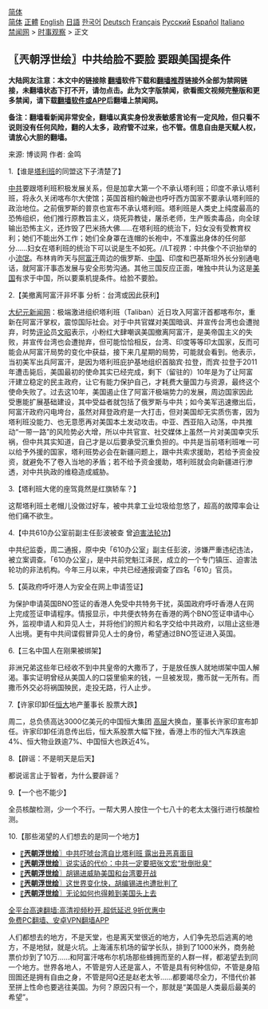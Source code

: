  <!-- 面包屑导航 --> <div class="breadcrumb"><!-- GTranslate: https://gtranslate.io/ -->  <div class="switcher notranslate">  <div class="selected">  <a href="#" onclick="return false;"> 简体</a>  </div>  <div class="option">  <a href="https://www.bannedbook.org" onclick="doGTranslate('zh-CN|zh-CN');jQuery('div.switcher div.selected a').html(jQuery(this).html());return false;" title="简体中文" class="nturl selected"> 简体</a>  <a href="https://www.bannedbook.org/zh-tw/" onclick="doGTranslate('zh-CN|zh-TW');jQuery('div.switcher div.selected a').html(jQuery(this).html());return false;" title="繁體中文" class="nturl"> 正體</a>  <a href="https://www.bannedbook.org/en/" onclick="doGTranslate('zh-CN|en');jQuery('div.switcher div.selected a').html(jQuery(this).html());return false;" title="English" class="nturl"> English</a>  <a href="https://www.bannedbook.org/ja/" onclick="doGTranslate('zh-CN|ja');jQuery('div.switcher div.selected a').html(jQuery(this).html());return false;" title="日本語" class="nturl"> 日語</a>  <a href="https://www.bannedbook.org/ko/" onclick="doGTranslate('zh-CN|ko');jQuery('div.switcher div.selected a').html(jQuery(this).html());return false;" title="한국어" class="nturl"> 한국어</a>  <a href="https://www.bannedbook.org/de/" onclick="doGTranslate('zh-CN|de');jQuery('div.switcher div.selected a').html(jQuery(this).html());return false;" title="Deutsch" class="nturl"> Deutsch</a>  <a href="https://www.bannedbook.org/fr/" onclick="doGTranslate('zh-CN|fr');jQuery('div.switcher div.selected a').html(jQuery(this).html());return false;" title="Français" class="nturl"> Français</a>  <a href="https://www.bannedbook.org/ru/" onclick="doGTranslate('zh-CN|ru');jQuery('div.switcher div.selected a').html(jQuery(this).html());return false;" title="Русский" class="nturl"> Русский</a>  <a href="https://www.bannedbook.org/es/" onclick="doGTranslate('zh-CN|es');jQuery('div.switcher div.selected a').html(jQuery(this).html());return false;" title="Español" class="nturl"> Español</a>  <a href="https://www.bannedbook.org/it/" onclick="doGTranslate('zh-CN|it');jQuery('div.switcher div.selected a').html(jQuery(this).html());return false;" title="Italiano" class="nturl"> Italiano</a>  </div>  </div>      <div class='breadcrumb-sub'><!-- Breadcrumb NavXT 6.3.0 --> <a href="https://www.bannedbook.org/" class="home">禁闻网</a> &gt; <a href="https://www.bannedbook.org/bnews/ssgc/" class="category">时事观察</a> &gt; 正文</div></div><h2>〖兲朝浮世绘〗中共给脸不要脸 要跟美国提条件</h2> <p class="notice"><b>大陆网友注意：本文中的链接除 <a href="https://github.com/bannedbook/fanqiang" >翻墙</a>软件下载和<a href="https://github.com/killgcd/justmysocks/blob/master/README.md">翻墙推荐</a>链接外全部为禁网链接，未翻墙状态下打不开，请勿点击。此为文字版禁闻，欲看图文视频完整版和更多禁闻，请下载<a href="https://github.com/bannedbook/fanqiang">翻墙软件或APP</a>后翻墙上禁闻网。</p><p>备注：翻墙看新闻非常安全，翻墙以真实身份发表敏感言论有一定风险，但只看不说则没有任何风险，翻的人太多，政府管不过来，也不管。信息自由是天赋人权，请放心大胆的翻墙。</b></p>  <div class="entry"> <p>来源:&nbsp;博谈网                            作者:&nbsp;金鸣                           </p> <p>1.【谁是<a href="https://www.bannedbook.org/bnews/tag/%e5%a1%94%e5%88%a9%e7%8f%ad/" class="st_tag internal_tag" rel="tag" title="标签 塔利班 下的日志">塔利班</a>的同盟这下子清楚了】</p> <p></p> <p><a href="https://www.bannedbook.org/bnews/tag/%e4%b8%ad%e5%85%b1/" class="st_tag internal_tag" rel="tag" title="标签 中共 下的日志">中共</a>要跟塔利班积极发展关系，但是加拿大第一个不承认塔利班；印度不承认塔利班，将永久关闭喀布尔大使馆；英国首相约翰逊也呼吁西方国家不要承认塔利班的政治地位。之前俄罗斯的普京也宣布不承认塔利班。塔利班是人类史上纯度最高的恐怖组织，他们推行原教旨主义，烧死异教徒，屠杀老师，生产贩卖毒品，向全球输出恐怖主义，还炸毁了巴米扬大佛……在塔利班的统治下，妇女没有受教育权利；她们不能出外工作；她们全身罩在连帽的长袍中，不准露出身体的任何部分……妇女在塔利班的统治下可以说是生不如死。//LT视界：中共像个不识抬举的小<span class='wp_keywordlink'><a href="https://www.bannedbook.org/forum11/topic282.html" title="禁片：评中国共产党的流氓本性" target="_blank">流氓</a></span>。布林肯昨天与<a href="https://www.bannedbook.org/bnews/tag/%e9%98%bf%e5%af%8c%e6%b1%97/" class="st_tag internal_tag" rel="tag" title="标签 阿富汗 下的日志">阿富汗</a>周边的俄罗斯、<span class='wp_keywordlink_affiliate'><a href="https://www.bannedbook.org/" title="中国" target="_blank">中国</a></span>、印度和巴基斯坦外长分别通电话，就阿富汗事态发展与安全形势沟通。其他三国反应正面，唯独中共认为这是<a href="https://www.bannedbook.org/bnews/tag/%e7%be%8e%e5%9b%bd/" class="st_tag internal_tag" rel="tag" title="标签 美国 下的日志">美国</a>有求于中国，所以要乘机提条件。给脸不要脸。</p> <p>2.【美撤离阿富汗非坏事 分析：台湾或因此获利】</p> <p></p> <p><span class='wp_keywordlink_affiliate'><a href="http://www.epochtimes.com/" title="大纪元新闻网" target="_blank">大纪元新闻网</a></span>：极端激进组织塔利班（Taliban）近日攻入阿富汗首都喀布尔，重新在阿富汗掌权，震惊国际社会。对于中共官媒对美国暗讽、并宣传台湾也会遭抛弃，时势<span class='wp_keywordlink_affiliate'><a href="https://www.bannedbook.org/bnews/comments/" title="新闻评论" target="_blank">评论</a></span>员<a href="https://www.bannedbook.org/bnews/tag/%e6%96%87%e6%98%ad/" class="st_tag internal_tag" rel="tag" title="标签 文昭 下的日志">文昭</a>表示，小粉红大肆嘲讽美国撤离阿富汗，是美帝国主义的失败，并宣传台湾也会遭抛弃，但可能恰恰相反，台湾、印度等等印太国家，反而可能会从阿富汗局势的变化中获益，接下来几星期的局势，可能就会看到。他表示，当初美军出兵阿富汗，是因为塔利班庇护基地组织首脑宾‧拉登，而宾‧拉登于2011年遭击毙后，美国最初的使命其实已经完成，剩下（留驻的）10年是为了让阿富汗建立稳定的民主政府，让它有能力保护自己，才耗费大量国力与资源，最终这个使命失败了。过去这10年，美国遏止住了阿富汗极端势力的发展，周边国家因此受惠能扩展基础建设，其中受益者就包括了俄罗斯与中共；如今美军迅速撤出后，阿富汗政府闪电垮台，虽然对拜登政府是一大打击，但对美国却无实质伤害，因为塔利班没能力、也无意愿再对美国本土发动攻击。中亚、西亚陷入动荡，中共推动“一带一路”的风险势必大增，所以中共官宣、社交媒体上虽然一片对美国幸灾乐祸，但中共其实知道，自己才是以后要承受沉重负担的。中共是当前塔利班唯一可以给予外援的国家，塔利班势必会在新疆问题上，跟中共索求援助，若给予资金投资，就避免不了卷入当地的矛盾；若不给予资金援助，塔利班就会向新疆进行渗透，对中共执政的维稳造成威胁。</p> <p>3.【塔利班大佬的座驾竟然是红旗轿车？】</p>  <p></p> <p>这帮塔利班土老帽儿没做过好车，被中共拿工业垃圾给忽悠了，超高的故障率会让他们痛不欲生。</p> <p>4.【中共610办公室前副主任彭波被查 曾<span class='wp_keywordlink'><a href="https://www.bannedbook.org/forum11/topic278.html" title="评江泽民与中共相互利用迫害法轮功" target="_blank">迫害法轮功</a></span>】</p> <p></p> <p>中共纪监委，周二通报，原中央「610办公室」副主任彭波，涉嫌严重违纪违法，被立案调查。「610办公室」，是中共前党魁江泽民，成立的一个专门镇压、迫害法轮功的非法机构。今年三月以来，中共已经通报调查了四名「610」官员。</p> <p>5.【英政府呼吁港人为安全在网上申请签证】</p> <p></p> <p>为保护申请英国BNO签证的香港人免受中共特务干扰，英国政府呼吁香港人在网上完成签证申请程序。情报显示，中共便衣特务在香港的两个BNO签证申请中心外，监视申请人和异见人士，并将他们的照片和名字交给中共政府，以阻止这些港人出境。更有中共间谍假冒异见人士的身份，希望通过BNO签证进入英国。</p>  <p>6.【三名中国人在刚果被绑架】</p> <p></p> <p>非洲兄弟这些年已经收不到中共皇帝的大撒币了，于是放任族人就地绑架中国人解渴。事实证明曾经从美国人的口袋里偷来的钱，一旦被发现，撒币就一无所有。而撒币外交必将祸国殃民，走投无路，行人止步。</p> <p>7.【许家印卸任<a href="https://www.bannedbook.org/bnews/tag/%E6%81%92%E5%A4%A7/" class="st_tag internal_tag" rel="tag" title="标签 恒大 下的日志">恒大</a>地产董事长 股票大跌】</p> <p></p> <p>周二，总负债高达3000亿美元的中国恒大集团 <span class='wp_keywordlink_affiliate'><a href="https://www.bannedbook.org/bnews/ccpdope/" title="中共高层内幕" target="_blank">高层</a></span>大换血，董事长许家印宣布卸任。许家印卸任消息传出后，恒大系股票大幅下挫，香港上市的恒大汽车跌逾4%、恒大物业跌逾7%、中国恒大也跌近4%。</p> <p>8.【辟谣：不是明天是后天】</p> <p></p>  <p>都说谣言止于智者，为什么要辟谣？</p> <p>9.【一个也不能少】</p> <p></p> <p>全员核酸检测，少一个不行。一帮大男人按住一个七八十的老太太强行进行核酸检测。</p> <p>10.【那些渴望的人们想去的是同一个地方】</p> <p></p> <ul class='op-related-articles' title='相关阅读'> <li><a href='https://www.bannedbook.org/bnews/ssgc/20210817/1607677.html' target='_blank'>〖<b>兲朝浮世绘</b>〗中共吓唬台湾自比塔利班 露出丑恶真面目</a></li> <li><a href='https://www.bannedbook.org/bnews/ssgc/20210816/1606985.html' target='_blank'>〖<b>兲朝浮世绘</b>〗说实话的代价：中共一定要把张文宏“批倒批臭”</a></li> <li><a href='https://www.bannedbook.org/bnews/ssgc/20210814/1606162.html' target='_blank'>〖<b>兲朝浮世绘</b>〗胡锡进威胁美国和台湾要开战</a></li> <li><a href='https://www.bannedbook.org/bnews/ssgc/20210813/1605367.html' target='_blank'>〖<b>兲朝浮世绘</b>〗这世界变化快，胡编锡进也遭批判了</a></li> <li><a href='https://www.bannedbook.org/bnews/ssgc/20210812/1604794.html' target='_blank'>〖<b>兲朝浮世绘</b>〗无论如何也得赖到美国头上去</a></li> </ul> <p class="texttj"> <a href="https://github.com/bannedbook/fanqiang/wiki/V2ray%E6%9C%BA%E5%9C%BA" target="_blank">全平台高速翻墙:高清视频秒开,超低延迟,9折优惠中</a><br/> <a href="https://github.com/bannedbook/fanqiang/wiki/%E7%A6%81%E9%97%BB%E7%BD%91%E5%AE%89%E5%8D%93%E7%BF%BB%E5%A2%99%E6%96%B0%E9%97%BBAPP" target="_blank">免费PC翻墙、安卓VPN翻墙APP</a></p><p>人们都想去的地方，不是天堂，也是离天堂很近的地方，人们争先恐后逃离的地方，不是地狱，就是火坑。上海浦东机场的留学长队，排到了1000米外，商务舱票价炒到了10万……和阿富汗喀布尔机场那些蜂拥而至的人群一样，都渴望去到同一个地方。世界各地人，不管是穷人还是富人，不管是具有何种信仰，不管是身陷囹圄还是拥有自由之身，不管是阿Q还是赵老太爷……都要竭尽全力，不惜代价甚至拼上性命也要逃往美国。为何？原因只有一个，那就是“美国是人类最后最美的希望”。</p> <a name='sharetosocial'></a>  <div style="margin-bottom:5px;padding-bottom:5px;clear:both"> <div id="archive-pix-1" class="banner-ads"> <!-- AuctionX Display platform tag START --> <div id="26318x728x90x621x_ADSLOT2" clicktrack="%%CLICK_URL_ESC%%"></div> <!-- AuctionX Display platform tag END --> </div> <div id="archive-pix-2" class="banner-ads"> <!-- AuctionX Display platform tag START --> <div id="26315x300x250x621x_ADSLOT2" clicktrack="%%CLICK_URL_ESC%%"></div> <!-- AuctionX Display platform tag END --> </div> </div>  <div id="archive-pix-1" class="banner-ads"> <!-- AuctionX Display platform tag START --> <div id="26318x728x90x621x_ADSLOT3" clicktrack="%%CLICK_URL_ESC%%"></div> <!-- AuctionX Display platform tag END --> </div> </div><!--END ENTRY--> 